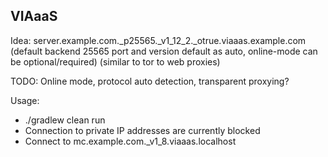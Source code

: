 VIAaaS
---
Idea: server.example.com._p25565._v1_12_2._otrue.viaaas.example.com (default backend 25565 port and version default as auto, online-mode can be optional/required) (similar to tor to web proxies)


TODO: Online mode, protocol auto detection, transparent proxying?


Usage:
- ./gradlew clean run
- Connection to private IP addresses are currently blocked
- Connect to mc.example.com._v1_8.viaaas.localhost
